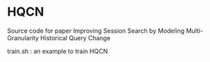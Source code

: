 # HQCN
Source code for paper Improving Session Search by Modeling Multi-Granularity Historical Query Change

train.sh : an example to train HQCN